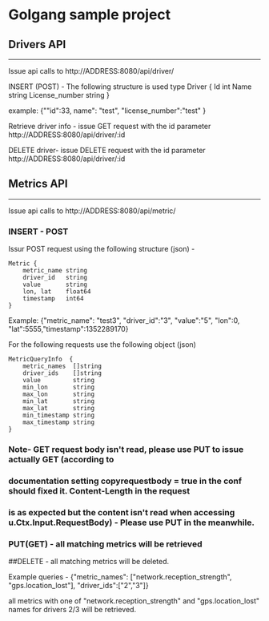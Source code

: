 # Golgang sample project

## Drivers API
-----------
Issue api calls to http://ADDRESS:8080/api/driver/

INSERT (POST) -
The following structure is used
type Driver {
	Id int
	Name string
	License_number string
}

example:
{""id":33, name": "test", "license_number":"test" }

Retrieve driver info - 
issue GET request with the id parameter
http://ADDRESS:8080/api/driver/:id


DELETE driver-
issue DELETE request with the id parameter
http://ADDRESS:8080/api/driver/:id


## Metrics API
-----------

Issue api calls to http://ADDRESS:8080/api/metric/

### INSERT - POST
Issur POST request using the following structure (json) -
```
Metric {
	metric_name string
	driver_id   string
	value       string
	lon, lat    float64
	timestamp   int64
}
```

Example:
{"metric_name": "test3", "driver_id":"3", "value":"5", "lon":0, "lat":5555,"timestamp":1352289170}


For the following requests use the following object (json)

```
MetricQueryInfo  {
	metric_names  []string
	driver_ids    []string
	value         string
	min_lon       string
	max_lon       string
	min_lat       string
	max_lat       string
	min_timestamp string
	max_timestamp string
}
```

### Note-  GET request body isn't read, please use PUT to issue actually GET (according to
### documentation setting copyrequestbody = true in the conf should fixed it. Content-Length in the request
### is as expected but the content isn't read when accessing u.Ctx.Input.RequestBody) - Please use PUT in the meanwhile.

### PUT(GET) - all matching metrics will be retrieved
##DELETE - all matching metrics will be deleted.

Example queries -
{"metric_names": ["network.reception_strength", "gps.location_lost"], "driver_ids":["2","3"]}

all metrics with one of "network.reception_strength" and "gps.location_lost" names for drivers 2/3 will be retrieved.








